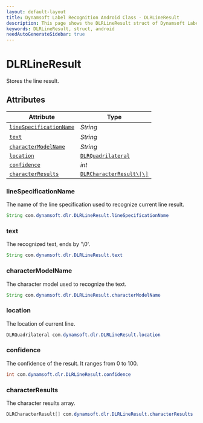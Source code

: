 ```yaml
---
layout: default-layout
title: Dynamsoft Label Recognition Android Class - DLRLineResult
description: This page shows the DLRLineResult struct of Dynamsoft Label Recognition for Android Language.
keywords: DLRLineResult, struct, android
needAutoGenerateSidebar: true
---
```



# DLRLineResult
Stores the line result.
  

## Attributes
  
| Attribute | Type |
|---------- | ---- |
| [`lineSpecificationName`](#linespecificationname) | *String* |
| [`text`](#text) | *String* |
| [`characterModelName`](#charactermodelname) | *String* |
| [`location`](#location) | [`DLRQuadrilateral`](dlr-quadrilateral.md) |
| [`confidence`](#confidence) | *int* |
| [`characterResults`](#characterresults) | [`DLRCharacterResult\[\]`](dlr-character-result.md) |


### lineSpecificationName
The name of the line specification used to recognize current line result.
```java
String com.dynamsoft.dlr.DLRLineResult.lineSpecificationName
```

### text
The recognized text, ends by '\0'.
```java
String com.dynamsoft.dlr.DLRLineResult.text
```

### characterModelName
The character model used to recognize the text.
```java
String com.dynamsoft.dlr.DLRLineResult.characterModelName
```

### location
The location of current line.
```java
DLRQuadrilateral com.dynamsoft.dlr.DLRLineResult.location
```


### confidence
The confidence of the result. It ranges from 0 to 100.
```java
int com.dynamsoft.dlr.DLRLineResult.confidence
```

### characterResults
The character results array.
```java
DLRCharacterResult[] com.dynamsoft.dlr.DLRLineResult.characterResults
```

